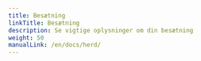 ```yaml
---
title: Besætning
linkTitle: Besætning
description: Se vigtige oplysninger om din besætning
weight: 50
manualLink: /en/docs/herd/
---
```

<script>
  window.location.href = "/en/docs/herd/";
</script>
